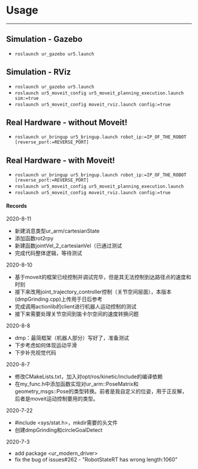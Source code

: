 # Usage

---


## Simulation - Gazebo

- ```roslaunch ur_gazebo ur5.launch```


## Simulation - RViz

- ```roslaunch ur_gazebo ur5.launch```
- ```roslaunch ur5_moveit_config ur5_moveit_planning_execution.launch sim:=true```
- ```roslaunch ur5_moveit_config moveit_rviz.launch config:=true```


## Real Hardware - without Moveit!

- ```roslaunch ur_bringup ur5_bringup.launch robot_ip:=IP_OF_THE_ROBOT [reverse_port:=REVERSE_PORT]```


## Real Hardware - with Moveit!

- ```roslaunch ur_bringup ur5_bringup.launch robot_ip:=IP_OF_THE_ROBOT [reverse_port:=REVERSE_PORT]```
- ```roslaunch ur5_moveit_config ur5_moveit_planning_execution.launch```
- ```roslaunch ur5_moveit_config moveit_rviz.launch config:=true```




#### Records

2020-8-11
- 新建消息类型ur_arm/cartesianState
- 添加函数rot2rpy
- 新建函数jointVel_2_cartesianVel（已通过测试
- 完成代码整体逻辑，等待测试

2020-8-10
- 基于moveit的框架已经控制并调试完毕，但是其无法控制到达路径点的速度和时刻
- 接下来改用joint_trajectory_controller控制（关节空间层面），本版本(dmpGrinding.cpp)上传用于日后参考
- 完成调用actionlib的client进行机器人运动控制的测试
- 接下来需要处理关节空间到笛卡尔空间的速度转换问题

2020-8-8
- dmp：最简框架（机器人部分）写好了，准备测试
- 下步考虑如何体现运动平滑
- 下步补充视觉代码

2020-8-7
- 修改CMakeLists.txt，加入对opt/ros/kinetic/include的编译依赖
- 在my_func.h中添加函数实现对ur_arm::PoseMatrix和geometry_msgs::Pose的类型转换。前者是我自定义的位姿，用于正反解，后者是moveit运动控制要用的类型。

2020-7-22
- #include <sys/stat.h>，mkdir需要的头文件
- 创建dmpGrinding和circleGoalDetect

2020-7-3
- add package <ur_modern_driver>
- fix the bug of issues#262 - "RobotStateRT has wrong length:1060"

